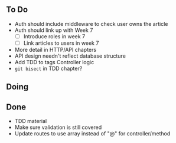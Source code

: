 ## To Do

- Auth should include middleware to check user owns the article
- Auth should link up with Week 7
    * [ ] Introduce roles in week 7
    * [ ] Link articles to users in week 7
- More detail in HTTP/API chapters
- API design needn't reflect database structure
- Add TDD to tags Controller logic
- `git bisect` in TDD chapter?

## Doing


## Done

- TDD material
- Make sure validation is still covered
- Update routes to use array instead of "@" for controller/method
